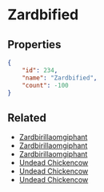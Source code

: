 # Zardbified

<no description available>

## Properties

```json
{
    "id": 234,
    "name": "Zardbified",
    "count": -100
}
```

## Related

- [Zardbirillaomgiphant](../items/6095-zardbirillaomgiphant.md)
- [Zardbirillaomgiphant](../items/6096-zardbirillaomgiphant.md)
- [Zardbirillaomgiphant](../items/6097-zardbirillaomgiphant.md)
- [Undead Chickencow](../items/6098-undead-chickencow.md)
- [Undead Chickencow](../items/6099-undead-chickencow.md)
- [Undead Chickencow](../items/6100-undead-chickencow.md)

